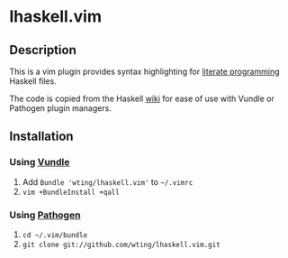 # lhaskell.vim

## Description

This is a vim plugin provides syntax highlighting for [literate programming][lp]
Haskell files.

The code is copied from the Haskell [wiki][lhv] for ease of use with Vundle or
Pathogen plugin managers.

## Installation

### Using [Vundle][v]

1. Add `Bundle 'wting/lhaskell.vim'` to `~/.vimrc`
2. `vim +BundleInstall +qall`

### Using [Pathogen][p]

1. `cd ~/.vim/bundle`
2. `git clone git://github.com/wting/lhaskell.vim.git`

[lp]: http://www.haskell.org/haskellwiki/Literate_programming
[lhv]: http://www.haskell.org/haskellwiki/Literate_programming/Vim
[p]: https://github.com/tpope/vim-pathogen
[v]: https://github.com/gmarik/vundle
